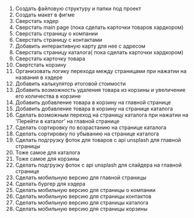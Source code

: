 1.	Создать файловую структуру и папки под проект
2.	Создать макет в фигме
3.	Сверстать хэдер
4.	Сверстать main page (пока сделать карточки товаров хардкором)
5.	Сверстать страницу о компании
6.	Сверстать страницу с контактами
7.	Добавить интерактивную карту для нее с адресом
8.	Сверстать страницу каталога( пока сделать карточки хардкором)
9.	Сверстать карточку товара
10.	Свертстать корзину
11.	Организовать логику перехода между страницами при нажатии на названия в хэдере
12.	Добавить калькулятор итоговой стоимости
13.	Добавить возможность удаления товара из корзины и увеличение его количества в корзине
14.	Добавить добавление товара в корзину на главной странице
15.	Добавить добавление товара в корзину на странице каталога
16.	Сделать возможным переход на страницу каталога при нажатии на 'Перейти в каталог' на главной странице
17.	Сделать сортировку по возрастанию на странице каталога
18.	Сделать сортировку по убыванию на странице каталога
19.	Сделать подгрузку фоток для товаров с api unsplash для главной страницы
20.	Тоже самое для каталога
21.	Тоже самое для корзины
22.	Сделать подгрузку фоток с api unsplash для слайдера на главной странице
23.	Сделать мобильную версию для главной страницы
24.	Сделать бургер для хэдера
25.	Сделать мобильную версию для страницы о компании
26.	Сделать мобильную версию для страницы контактов
27.	Сделать мобильную версию для страницы каталога
28.	Сделать мобильную версию для страницы корзины


